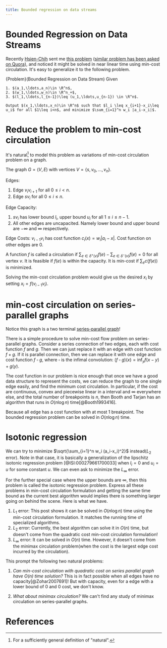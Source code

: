 ```yaml
---
title: Bounded regression on data streams
---
```



# Bounded Regression on Data Streams

Recently [Hsien-Chih](http://web.engr.illinois.edu/~hchang17/) sent me [this problem](http://www.careercup.com/question?id=5207197178920960) ([similar problem has been asked on Quora](http://www.quora.com/Given-an-integer-array-what-is-the-algorithmic-approach-to-find-minimum-adjustments-such-that-the-absolute-difference-between-the-adjacent-elements-is-within-target-value)), and noticed it might be solved in near linear time using min-cost circulation. It's easy to generalize it to the following problem. 

{Problem}(Bounded Regression on Data Stream)
    Given 

    1. $(a_1,\ldots,a_n)\in \R^n$,
    2. $(w_1,\ldots,w_n)\in \R^n_+$,
    3. $(l_1,\ldots,l_{n-1})\leq (u_1,\ldots,u_{n-1}) \in \R^n$.

    Output $(x_1,\ldots,x_n)\in \R^n$ such that $l_i \leq x_{i+1}-x_i\leq u_i$ for all $1\leq i<n$, and minimize $\sum_{i=1}^n w_i |a_i-x_i|$.

# Reduce the problem to min-cost circulation

It's natural[^1] to model this problem as variations of min-cost circulation problem on a graph.

The graph $G=(V,E)$ with vertices $V=\{s,v_0,\ldots,v_n\}$.

Edges:

1. Edge $v_iv_{i+1}$ for all $0\leq i <n$.
2. Edge $sv_i$ for all $0\leq i\leq n$.

Edge Capacity:

1. $sv_i$ has lower bound $l_i$, upper bound $u_i$ for all $1\leq i\leq n-1$.
2. All other edges are uncapacited. Namely lower bound and upper bound are $-\infty$ and $\infty$ respectively.

Edge Costs: $v_{i-1}v_i$ has cost function $c_i(x)=w_i |a_i-x|$. Cost function on other edges are $0$.

A function $f$ is called a circulation if $\sum_{e\in \delta^+(v)} f(e)-\sum_{e\in \delta^-(v)} f(e)=0$ for all vertex $v$. It is feasible if $f(e)$ is within the capacity. It is min-cost if $\sum_{e} c(f(e))$ is minimized. 

Solving the min-cost circulation problem would give us the desired $x_i$ by setting $x_i=f(v_{i-1}v_i)$.

# min-cost circulation on series-parallel graphs

Notice this graph is a two terminal [series-parallel graph](http://en.wikipedia.org/wiki/Series-parallel_graph)!

There is a simple procedure to solve min-cost flow problem on series-parallel graphs. Consider a series connection of two edges, each with cost function $f$ and $g$. Then we can just replace it with an edge with cost function $f + g$. If it is parallel connection, then we can replace it with one edge and cost function $f~\square~g$, where $\square$ is the infimal convolution: $(f~\square~g)(x)= \inf_y f(x-y) + g(y)$. 

The cost function in our problem is nice enough that once we have a good data structure to represent the costs, we can reduce the graph to one single edge easily, and find the minimum cost circulation. In particular, if the cost are continuous, convex and piecewise linear in a interval and $\infty$ everywhere else, and the total number of breakpoints is $n$, then Booth and Tarjan has an algorithm that runs in $O(n\log n)$ time[@Booth1993416].

Because all edge has a cost function with at most $1$ breakpoint. The bounded regression problem can be solved in $O(n\log n)$ time. 

# Isotonic regression

We can try to minimize $\sqrt{\sum_{i=1}^n w_i (a_i-x_i)^2}$ instead($L_2$ error). Note in that case, it is basically a generalization of the lipschitz isotonic regression problem [@ISI:000279661700033] when $l_i=0$ and $u_i=u$ for some constant $u$. We can even ask to minimize the $L_\infty$ error.

For the further special case where the upper bounds are $\infty$, then this problem is called the isotonic regression problem. Express all these problems in min-cost circulation formulation and getting the same time bound as the current best algorithm would implies there is something larger going on behind the scene. Here is what we have.

1. $L_1$ error: This post shows it can be solved in $O(n\log n)$ time using the min-cost circulation formulation. It matches the running time of specialized algorithms.
2. $L_2$ error: Currently, the best algorithm can solve it in $O(n)$ time, but doesn't come from the quadratic cost min-cost circulation formulation!
3. $L_\infty$ error: It can be solved in $O(n)$ time. However, it doesn't come from the minimax circulation problem(when the cost is the largest edge cost incurred by the circulation).

This prompt the following two natural problems: 

1. *Can min-cost circulation with quadratic cost on series parallel graph have $O(n)$ time solution?*
   This is in fact possible when all edges have no capacity[@Zohar2007691]! But with capacity, even for a edge with a lower bound of $0$ and $0$ cost, we don't know.

2. *What about minimax circulation?* We can't find any study of minimax circulation on series-parallel graphs. 

# References

[^1]: For a sufficiently general definition of "natural".